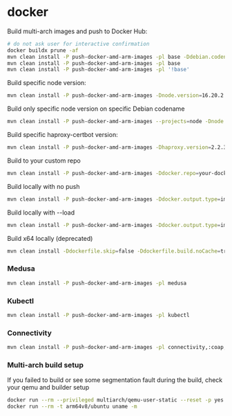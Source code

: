 # docker

Build multi-arch images and push to Docker Hub:
```bash
# do not ask user for interactive confirmation
docker buildx prune -af
mvn clean install -P push-docker-amd-arm-images -pl base -Ddebian.codename=bullseye-slim
mvn clean install -P push-docker-amd-arm-images -pl base
mvn clean install -P push-docker-amd-arm-images -pl '!base'
```

Build specific node version:
```bash
mvn clean install -P push-docker-amd-arm-images -Dnode.version=16.20.2
``` 

Build only specific node version on specific Debian codename
```bash
mvn clean install -P push-docker-amd-arm-images --projects=node -Dnode.version=16.20.2 -Ddebian.codename=bullseye-slim -Ddocker.push-arm-amd-image.phase=none -Ddocker.push-arm-amd-image-latest.phase=none
```

Build specific haproxy-certbot version:
```bash
mvn clean install -P push-docker-amd-arm-images -Dhaproxy.version=2.2.33
```

Build to your custom repo
```bash
mvn clean install -P push-docker-amd-arm-images -Ddocker.repo=your-docker-repo
```

Build locally with no push
```bash
mvn clean install -P push-docker-amd-arm-images -Ddocker.output.type=image
```

Build locally with --load
```bash
mvn clean install -P push-docker-amd-arm-images -Ddocker.output.type=image --projects="openjdk21" -am
```

Build x64 locally (deprecated)
```bash
mvn clean install -Ddockerfile.skip=false -Ddockerfile.build.noCache=true
```

### Medusa

```bash
mvn clean install -P push-docker-amd-arm-images -pl medusa
```

### Kubectl

```bash
mvn clean install -P push-docker-amd-arm-images -pl kubectl
```

### Connectivity

```bash
mvn clean install -P push-docker-amd-arm-images -pl connectivity,:coap,:mqtt -am
```

### Multi-arch build setup
If you failed to build or see some segmentation fault during the build, check your qemu and builder setup

```bash
docker run --rm --privileged multiarch/qemu-user-static --reset -p yes
docker run --rm -t arm64v8/ubuntu uname -m
```
